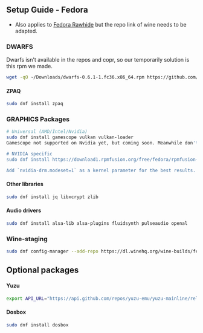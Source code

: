 <h2>Setup Guide - Fedora</h2>

- Also applies to [Fedora Rawhide](https://docs.fedoraproject.org/en-US/releases/rawhide/) but the repo link of wine needs to be adapted.

### DWARFS
Dwarfs isn't available in the repos and copr, so our temporarily solution is this rpm we made.
```sh
wget -qO ~/Downloads/dwarfs-0.6.1-1.fc36.x86_64.rpm https://github.com/jc141x/jc141-bash/releases/download/420/dwarfs-0.6.1-1.fc36.x86_64.rpm && sudo dnf install ~/Downloads/dwarfs-0.6.1-1.fc36.x86_64.rpm
```

#### ZPAQ
```sh
sudo dnf install zpaq
```

### GRAPHICS Packages

```sh
# Universal (AMD/Intel/Nvidia)
sudo dnf install gamescope vulkan vulkan-loader
Gamescope not supported on Nvidia yet, but coming soon. Meanwhile don't install it or it will get used and fail to boot games.

# NVIDIA specific
sudo dnf install https://download1.rpmfusion.org/free/fedora/rpmfusion-free-release-$(rpm -E %fedora).noarch.rpm https://download1.rpmfusion.org/nonfree/fedora/rpmfusion-nonfree-release-$(rpm -E %fedora).noarch.rpm && sudo dnf install xorg-x11-drv-nvidia akmod-nvidia

Add `nvidia-drm.modeset=1` as a kernel parameter for the best results.
```

#### Other libraries
```sh
sudo dnf install jq libxcrypt zlib
```

#### Audio drivers
```sh
sudo dnf install alsa-lib alsa-plugins fluidsynth pulseaudio openal
```

### Wine-staging
```sh
sudo dnf config-manager --add-repo https://dl.winehq.org/wine-builds/fedora/35/winehq.repo && sudo dnf install winehq-staging
```

## Optional packages

#### Yuzu
```sh
export API_URL="https://api.github.com/repos/yuzu-emu/yuzu-mainline/releases/latest" && export DOWNLOAD_URL=$(curl -s $API_URL | grep -oP '"browser_download_url": "\K(.*AppImage)(?=")') && curl -Lo /tmp/yuzu --progress-meter $DOWNLOAD_URL && chmod +x /tmp/yuzu && sudo mv /tmp/yuzu /usr/local/bin/yuzu
```

#### Dosbox
```sh
sudo dnf install dosbox
```
